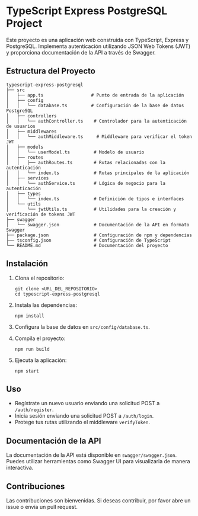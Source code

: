# TypeScript Express PostgreSQL Project

Este proyecto es una aplicación web construida con TypeScript, Express y PostgreSQL. Implementa autenticación utilizando JSON Web Tokens (JWT) y proporciona documentación de la API a través de Swagger.

## Estructura del Proyecto

```
typescript-express-postgresql
├── src
│   ├── app.ts                  # Punto de entrada de la aplicación
│   ├── config
│   │   └── database.ts         # Configuración de la base de datos PostgreSQL
│   ├── controllers
│   │   └── authController.ts    # Controlador para la autenticación de usuarios
│   ├── middlewares
│   │   └── authMiddleware.ts     # Middleware para verificar el token JWT
│   ├── models
│   │   └── userModel.ts         # Modelo de usuario
│   ├── routes
│   │   ├── authRoutes.ts        # Rutas relacionadas con la autenticación
│   │   └── index.ts             # Rutas principales de la aplicación
│   ├── services
│   │   └── authService.ts       # Lógica de negocio para la autenticación
│   ├── types
│   │   └── index.ts             # Definición de tipos e interfaces
│   └── utils
│       └── jwtUtils.ts          # Utilidades para la creación y verificación de tokens JWT
├── swagger
│   └── swagger.json             # Documentación de la API en formato Swagger
├── package.json                 # Configuración de npm y dependencias
├── tsconfig.json                # Configuración de TypeScript
└── README.md                    # Documentación del proyecto
```

## Instalación

1. Clona el repositorio:
   ```
   git clone <URL_DEL_REPOSITORIO>
   cd typescript-express-postgresql
   ```

2. Instala las dependencias:
   ```
   npm install
   ```

3. Configura la base de datos en `src/config/database.ts`.

4. Compila el proyecto:
   ```
   npm run build
   ```

5. Ejecuta la aplicación:
   ```
   npm start
   ```

## Uso

- Regístrate un nuevo usuario enviando una solicitud POST a `/auth/register`.
- Inicia sesión enviando una solicitud POST a `/auth/login`.
- Protege tus rutas utilizando el middleware `verifyToken`.

## Documentación de la API

La documentación de la API está disponible en `swagger/swagger.json`. Puedes utilizar herramientas como Swagger UI para visualizarla de manera interactiva.

## Contribuciones

Las contribuciones son bienvenidas. Si deseas contribuir, por favor abre un issue o envía un pull request.
